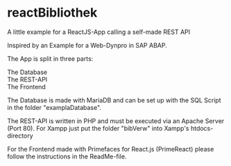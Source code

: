 # reactBibliothek
A little example for a ReactJS-App calling a self-made REST API

Inspired by an Example for a Web-Dynpro in SAP ABAP.

The App is split in three parts: 

The Database \
The REST-API \
The Frontend 

The Database is made with MariaDB and can be set up with the SQL Script in the folder "examplaDatabase".

The REST-API is written in PHP and must be executed via an Apache Server (Port 80). For Xampp just put the folder "bibVerw" into Xampp's htdocs-directory

For the Frontend made with Primefaces for React.js (PrimeReact) please follow the instructions in the ReadMe-file. 
